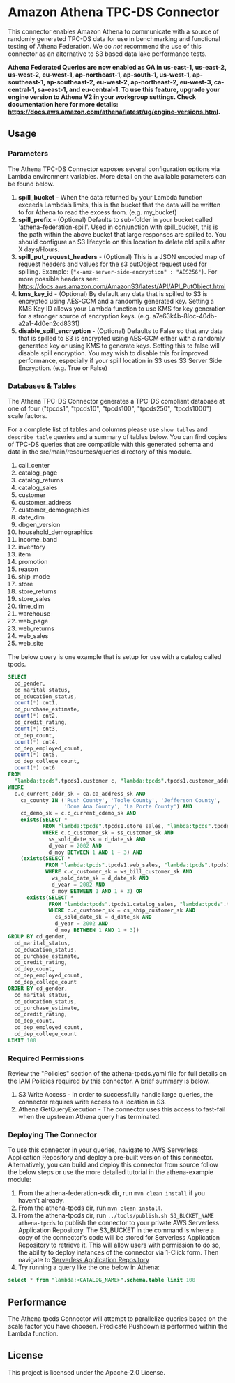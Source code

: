 # Amazon Athena TPC-DS Connector

This connector enables Amazon Athena to communicate with a source of randomly generated TPC-DS data for use in benchmarking and functional testing of Athena Federation. We do _not_ recommend the use of this connector as an alternative to S3 based data lake performance tests.

**Athena Federated Queries are now enabled as GA in us-east-1, us-east-2, us-west-2, eu-west-1, ap-northeast-1, ap-south-1, us-west-1, ap-southeast-1, ap-southeast-2, eu-west-2, ap-northeast-2, eu-west-3, ca-central-1, sa-east-1, and eu-central-1. To use this feature, upgrade your engine version to Athena V2 in your workgroup settings. Check documentation here for more details: https://docs.aws.amazon.com/athena/latest/ug/engine-versions.html.**

## Usage

### Parameters

The Athena TPC-DS Connector exposes several configuration options via Lambda environment variables. More detail on the available parameters can be found below.

1. **spill_bucket** - When the data returned by your Lambda function exceeds Lambda’s limits, this is the bucket that the data will be written to for Athena to read the excess from. (e.g. my_bucket)
2. **spill_prefix** - (Optional) Defaults to sub-folder in your bucket called 'athena-federation-spill'. Used in conjunction with spill_bucket, this is the path within the above bucket that large responses are spilled to. You should configure an S3 lifecycle on this location to delete old spills after X days/Hours.
3. **spill_put_request_headers** - (Optional) This is a JSON encoded map of request headers and values for the s3 putObject request used for spilling. Example: `{"x-amz-server-side-encryption" : "AES256"}`. For more possible headers see: https://docs.aws.amazon.com/AmazonS3/latest/API/API_PutObject.html
4. **kms_key_id** - (Optional) By default any data that is spilled to S3 is encrypted using AES-GCM and a randomly generated key. Setting a KMS Key ID allows your Lambda function to use KMS for key generation for a stronger source of encryption keys. (e.g. a7e63k4b-8loc-40db-a2a1-4d0en2cd8331)
5. **disable_spill_encryption** - (Optional) Defaults to False so that any data that is spilled to S3 is encrypted using AES-GCM either with a randomly generated key or using KMS to generate keys. Setting this to false will disable spill encryption. You may wish to disable this for improved performance, especially if your spill location in S3 uses S3 Server Side Encryption. (e.g. True or False)

### Databases & Tables

The Athena TPC-DS Connector generates a TPC-DS compliant database at one of four ("tpcds1", "tpcds10", "tpcds100", "tpcds250", "tpcds1000") scale factors.

For a complete list of tables and columns please use `show tables` and `describe table` queries and a summary of tables below. You can find copies of TPC-DS queries that are compatible with this generated schema and data in the src/main/resources/queries directory of this module.

1. call_center
1. catalog_page
1. catalog_returns
1. catalog_sales
1. customer
1. customer_address
1. customer_demographics
1. date_dim
1. dbgen_version
1. household_demographics
1. income_band
1. inventory
1. item
1. promotion
1. reason
1. ship_mode
1. store
1. store_returns
1. store_sales
1. time_dim
1. warehouse
1. web_page
1. web_returns
1. web_sales
1. web_site

The below query is one example that is setup for use with a catalog called tpcds.

```sql
SELECT
  cd_gender,
  cd_marital_status,
  cd_education_status,
  count(*) cnt1,
  cd_purchase_estimate,
  count(*) cnt2,
  cd_credit_rating,
  count(*) cnt3,
  cd_dep_count,
  count(*) cnt4,
  cd_dep_employed_count,
  count(*) cnt5,
  cd_dep_college_count,
  count(*) cnt6
FROM
  "lambda:tpcds".tpcds1.customer c, "lambda:tpcds".tpcds1.customer_address ca, "lambda:tpcds".tpcds1.customer_demographics
WHERE
  c.c_current_addr_sk = ca.ca_address_sk AND
    ca_county IN ('Rush County', 'Toole County', 'Jefferson County',
                  'Dona Ana County', 'La Porte County') AND
    cd_demo_sk = c.c_current_cdemo_sk AND
    exists(SELECT *
           FROM "lambda:tpcds".tpcds1.store_sales, "lambda:tpcds".tpcds1.date_dim
           WHERE c.c_customer_sk = ss_customer_sk AND
             ss_sold_date_sk = d_date_sk AND
             d_year = 2002 AND
             d_moy BETWEEN 1 AND 1 + 3) AND
    (exists(SELECT *
            FROM "lambda:tpcds".tpcds1.web_sales, "lambda:tpcds".tpcds1.date_dim
            WHERE c.c_customer_sk = ws_bill_customer_sk AND
              ws_sold_date_sk = d_date_sk AND
              d_year = 2002 AND
              d_moy BETWEEN 1 AND 1 + 3) OR
      exists(SELECT *
             FROM "lambda:tpcds".tpcds1.catalog_sales, "lambda:tpcds".tpcds1.date_dim
             WHERE c.c_customer_sk = cs_ship_customer_sk AND
               cs_sold_date_sk = d_date_sk AND
               d_year = 2002 AND
               d_moy BETWEEN 1 AND 1 + 3))
GROUP BY cd_gender,
  cd_marital_status,
  cd_education_status,
  cd_purchase_estimate,
  cd_credit_rating,
  cd_dep_count,
  cd_dep_employed_count,
  cd_dep_college_count
ORDER BY cd_gender,
  cd_marital_status,
  cd_education_status,
  cd_purchase_estimate,
  cd_credit_rating,
  cd_dep_count,
  cd_dep_employed_count,
  cd_dep_college_count
LIMIT 100
```

### Required Permissions

Review the "Policies" section of the athena-tpcds.yaml file for full details on the IAM Policies required by this connector. A brief summary is below.

1. S3 Write Access - In order to successfully handle large queries, the connector requires write access to a location in S3. 
1. Athena GetQueryExecution - The connector uses this access to fast-fail when the upstream Athena query has terminated.

### Deploying The Connector

To use this connector in your queries, navigate to AWS Serverless Application Repository and deploy a pre-built version of this connector. Alternatively, you can build and deploy this connector from source follow the below steps or use the more detailed tutorial in the athena-example module:

1. From the athena-federation-sdk dir, run `mvn clean install` if you haven't already.
2. From the athena-tpcds dir, run `mvn clean install`.
3. From the athena-tpcds dir, run  `../tools/publish.sh S3_BUCKET_NAME athena-tpcds` to publish the connector to your private AWS Serverless Application Repository. The S3_BUCKET in the command is where a copy of the connector's code will be stored for Serverless Application Repository to retrieve it. This will allow users with permission to do so, the ability to deploy instances of the connector via 1-Click form. Then navigate to [Serverless Application Repository](https://aws.amazon.com/serverless/serverlessrepo)
4. Try running a query like the one below in Athena: 
```sql
select * from "lambda:<CATALOG_NAME>".schema.table limit 100
```

## Performance

The Athena tpcds Connector will attempt to parallelize queries based on the scale factor you have choosen. Predicate Pushdown is performed within the Lambda function.

## License

This project is licensed under the Apache-2.0 License.
